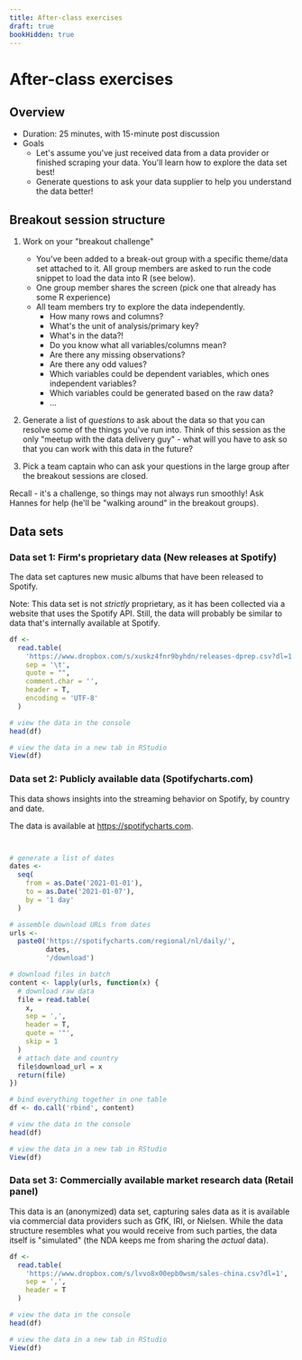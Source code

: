 ```yaml
---
title: After-class exercises
draft: true
bookHidden: true
---
```


# After-class exercises

## Overview
- Duration: 25 minutes, with 15-minute post discussion
- Goals
  - Let's assume you've just received data from a data provider or finished scraping your data. You'll learn how to explore the data set best!
  - Generate questions to ask your data supplier to help you understand the data better!

## Breakout session structure

1. Work on your "breakout challenge"
    - You've been added to a break-out group with a specific theme/data set attached to it. All group members are asked to run the code snippet to load the data into R (see below).
    - One group member shares the screen (pick one that already has some R experience)
    - All team members try to explore the data independently.
      - How many rows and columns?
      - What's the unit of analysis/primary key?
      - What's in the data?!
      - Do you know what all variables/columns mean?
      - Are there any missing observations?
      - Are there any odd values?
      - Which variables could be dependent variables, which ones independent variables?
      - Which variables could be generated based on the raw data?
      - ...

2. Generate a list of *questions* to ask about the data so that you can resolve some of the things you've run into. Think of this session as the only "meetup with the data delivery guy" - what will you have to ask so that you can work with this data in the future?

4. Pick a team captain who can ask your questions in the large group after the breakout sessions are closed.

Recall - it's a challenge, so things may not always run smoothly! Ask Hannes for help (he'll be "walking around" in the breakout groups). <!--Also, you can use WhatsApp to ask Hannes to join your groups in case you're stuck!-->


## Data sets

### Data set 1: Firm's proprietary data (New releases at Spotify)

The data set captures new music albums that have been released to Spotify.

Note: This data set is not *strictly* proprietary, as it has been collected via a website that uses the Spotify API. Still, the data will probably be similar to data that's internally available at Spotify.

```r
df <-
  read.table(
    'https://www.dropbox.com/s/xuskz4fnr9byhdn/releases-dprep.csv?dl=1',
    sep = '\t',
    quote = "",
    comment.char = '',
    header = T,
    encoding = 'UTF-8'
  )

# view the data in the console
head(df)

# view the data in a new tab in RStudio
View(df)

```

### Data set 2: Publicly available data (Spotifycharts.com)

This data shows insights into the streaming behavior on Spotify, by country and date.

The data is available at https://spotifycharts.com.


```r


# generate a list of dates
dates <-
  seq(
    from = as.Date('2021-01-01'),
    to = as.Date('2021-01-07'),
    by = '1 day'
  )

# assemble download URLs from dates
urls <-
  paste0('https://spotifycharts.com/regional/nl/daily/',
         dates,
         '/download')

# download files in batch
content <- lapply(urls, function(x) {
  # download raw data
  file = read.table(
    x,
    sep = ',',
    header = T,
    quote = '"',
    skip = 1
  )
  # attach date and country
  file$download_url = x
  return(file)
})

# bind everything together in one table
df <- do.call('rbind', content)

# view the data in the console
head(df)

# view the data in a new tab in RStudio
View(df)

```

<!--
### Data set 2: Publicly available data: Community Mobility Reports

This data shows insights on movement trends over time and geography, across different categories of retail and recreation, groceries and pharmacies, etc.

The data is documented at https://www.google.com/covid19/mobility/.


```r
df <-
  read.table(
    'https://www.gstatic.com/covid19/mobility/Global_Mobility_Report.csv',
    sep = ',',
    quote = '"',
    nrow = 1E5,
    comment.char = '',
    header = T,
    fill = T,
    encoding = "UTF-8"
  )
```

-->

### Data set 3: Commercially available market research data (Retail panel)

This data is an (anonymized) data set, capturing sales data as it is available via commercial data providers such as GfK, IRI, or Nielsen. While the data structure resembles what you would receive from such parties, the data itself is "simulated" (the NDA keeps me from sharing the *actual* data).

```r
df <-
  read.table(
    'https://www.dropbox.com/s/lvvo8x00epb0wsm/sales-china.csv?dl=1',
    sep = ',',
    header = T
  )

# view the data in the console
head(df)

# view the data in a new tab in RStudio
View(df)

```
